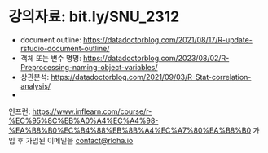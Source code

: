 # 강의자료: bit.ly/SNU_2312

* document outline: https://datadoctorblog.com/2021/08/17/R-update-rstudio-document-outline/
* 객체 또는 변수 명명: https://datadoctorblog.com/2023/08/02/R-Preprocessing-naming-object-variables/
* 상관분석: https://datadoctorblog.com/2021/09/03/R-Stat-correlation-analysis/
* 

인프런: https://www.inflearn.com/course/r-%EC%95%8C%EB%A0%A4%EC%A4%98-%EA%B8%B0%EC%B4%88%EB%8B%A4%EC%A7%80%EA%B8%B0
가입 후 가입된 이메일을 contact@rloha.io
